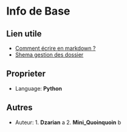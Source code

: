 # Info de Base

## Lien utile

* [Comment écrire en markdown ?](https://fr.mictests.com/)
* [Shema gestion des dossier](https://app.creately.com/diagram/5ZaPTrJLE9p/edit)

## Proprieter

* Language: **Python**


## Autres

* Auteur:   1. **Dzarian** a
            2. **Mini_Quoinquoin** b



